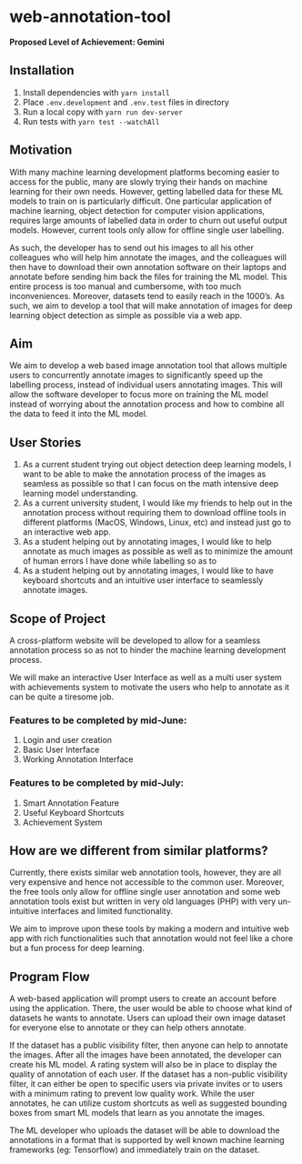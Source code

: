 # web-annotation-tool
**Proposed Level of Achievement: Gemini**

## Installation
1. Install dependencies with ```yarn install```
1. Place ```.env.development``` and ```.env.test``` files in directory
1. Run a local copy with ```yarn run dev-server```
1. Run tests with ```yarn test --watchAll```

## Motivation
With many machine learning development platforms becoming easier to access for the public, many are slowly trying their hands on machine learning for their own needs. However, getting labelled data for these ML models to train on is particularly difficult. One particular application of machine learning, object detection for computer vision applications, requires large amounts of labelled data in order to churn out useful output models. However, current tools only allow for offline single user labelling. 

As such, the developer has to send out his images to all his other colleagues who will help him annotate the images, and the colleagues will then have to download their own annotation software on their laptops and annotate before sending him back the files for training the ML model. This entire process is too manual and cumbersome, with too much inconveniences. Moreover, datasets tend to easily reach in the 1000’s. As such, we aim to develop a tool that will make annotation of images for deep learning object detection as simple as possible via a web app. 

## Aim
We aim to develop a web based image annotation tool that allows multiple users to concurrently annotate images to significantly speed up the labelling process, instead of individual users annotating images. This will allow the software developer to focus more on training the ML model instead of worrying about the annotation process and how to combine all the data to feed it into the ML model.

## User Stories
1. As a current student trying out object detection deep learning models, I want to be able to make the annotation process of the images as seamless as possible so that I can focus on the math intensive deep learning model understanding.
1. As a current university student, I would like my friends to help out in the annotation process without requiring them to download offline tools in different platforms (MacOS, Windows, Linux, etc) and instead just go to an interactive web app.
1. As a student helping out by annotating images, I would like to help annotate as much images as possible as well as to minimize the amount of human errors I have done while labelling so as to 
1. As a student helping out by annotating images, I would like to have keyboard shortcuts and an intuitive user interface to seamlessly annotate images.

## Scope of Project
A cross-platform website will be developed to allow for a seamless annotation process so as not to hinder the machine learning development process.

We will make an interactive User Interface as well as a multi user system with achievements system to motivate the users who help to annotate as it can be quite a tiresome job. 

### Features to be completed by mid-June:
1. Login and user creation
1. Basic User Interface
1. Working Annotation Interface

### Features to be completed by mid-July:
1. Smart Annotation Feature
1. Useful Keyboard Shortcuts
1. Achievement System

## How are we different from similar platforms?
Currently, there exists similar web annotation tools, however, they are all very expensive and hence not accessible to the common user. Moreover, the free tools only allow for offline single user annotation and some web annotation tools exist but written in very old languages (PHP) with very un-intuitive interfaces and limited functionality.

We aim to improve upon these tools by making a modern and intuitive web app with rich functionalities such that annotation would not feel like a chore but a fun process for deep learning. 

## Program Flow
A web-based application will prompt users to create an account before using the application. There, the user would be able to choose what kind of datasets he wants to annotate. Users can upload their own image dataset for everyone else to annotate or they can help others annotate.

If the dataset has a public visibility filter, then anyone can help to annotate the images. After all the images have been annotated, the developer can create his ML model. A rating system will also be in place to display the quality of annotation of each user. If the dataset has a non-public visibility filter, it can either be open to specific users via private invites or to users with a minimum rating to prevent low quality work. 
While the user annotates, he can utilize custom shortcuts as well as suggested bounding boxes from smart ML models that learn as you annotate the images.

The ML developer who uploads the dataset will be able to download the annotations in a format that is supported by well known machine learning frameworks (eg: Tensorflow) and immediately train on the dataset.
